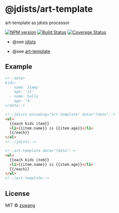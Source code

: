 # @jdists/art-template

art-template as jdists processor

[![NPM version][npm-image]][npm-url] [![Build Status][travis-image]][travis-url] [![Coverage Status][coverage-image]][coverage-url]

* @see [jdists](https://github.com/zswang/jdists)

* @see [art-template](https://github.com/aui/art-template)

## Example

```html
<!--data>
kids:
  - name: Jimmy
    age: '12'
  - name: Sally
    age: '4'
</data-->

<!--jdists encoding="art-template" data="?data"-->
<ul>
  {{each kids item}}
  <li>{{item.name}} is {{item.age}}</li>
  {{/each}}
</ul>
<!--/jdists-->

<!--art-template data="?data"-->
<ul>
  {{each kids item}}
  <li>{{item.name}} is {{item.age}}</li>
  {{/each}}
</ul>
<!--/art-template-->
```

## License

MIT © [zswang](http://weibo.com/zswang)

[npm-url]: https://badge.fury.io/js/%40jdists%2Fart-template
[npm-image]: https://badge.fury.io/js/%40jdists%2Fart-template.svg
[travis-url]: https://travis-ci.org/jdists/art-template
[travis-image]: https://travis-ci.org/jdists/art-template.svg?branch=master
[coverage-url]: https://coveralls.io/github/jdists/art-template?branch=master
[coverage-image]: https://coveralls.io/repos/jdists/art-template/badge.svg?branch=master&service=github